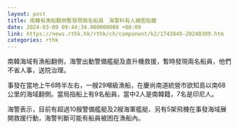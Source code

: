 ```yaml
---
layout: post
title: 南韓有漁船翻側暫發現兩名船員　海警料有人被困船艙
date: 2024-03-09 09:44:34.000000000 +08:00
link: https://news.rthk.hk/rthk/ch/component/k2/1743849-20240309.htm
categories: rthk
---
```


南韓海域有漁船翻側，海警出動警備艦艇及直升機救援，暫時發現兩名船員，他們不省人事，送院治理。

事發在當地上午6時半左右，一艘29噸級漁船，在慶尚南道統營市欲知島以南68公里的海域翻側。當局指船上有9名船員，當中2人是南韓籍，7名是印尼人。

海警表示，目前有超過10艘警備艦艇及2艘海軍艦艇、另有5架飛機在事發海域展開救援行動，海警判斷可能有船員被困在漁船內。
